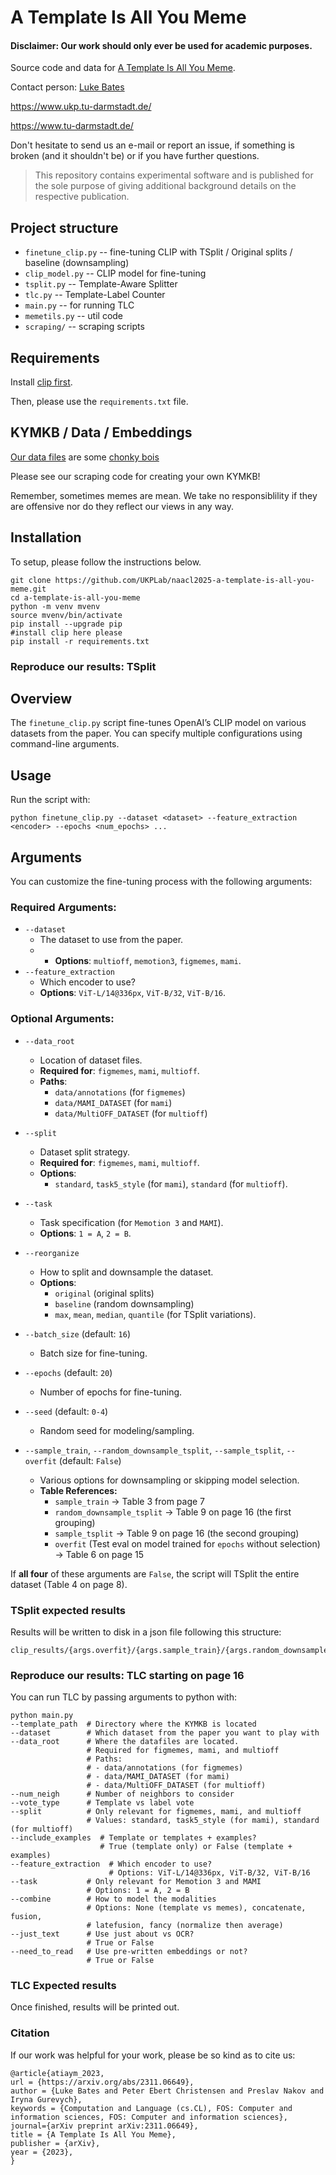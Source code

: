 # A Template Is All You Meme
#### Disclaimer: Our work should only ever be used for academic purposes.
Source code and data for [A Template Is All You Meme](https://arxiv.org/abs/2311.06649).

Contact person: [Luke Bates](luke.bates@tu-darmstadt.de)

https://www.ukp.tu-darmstadt.de/

https://www.tu-darmstadt.de/


Don't hesitate to send us an e-mail or report an issue, if something is broken (and it shouldn't be) or if you have further questions.

> This repository contains experimental software and is published for the sole purpose of giving additional background details on the respective publication.

## Project structure
* `finetune_clip.py` -- fine-tuning CLIP with TSplit / Original splits / baseline (downsampling)
* `clip_model.py` -- CLIP model for fine-tuning
* `tsplit.py` -- Template-Aware Splitter
* `tlc.py` -- Template-Label Counter
* `main.py` -- for running TLC
* `memetils.py` -- util code
* `scraping/` -- scraping scripts

## Requirements
Install [clip first](https://github.com/openai/CLIP).

Then, please use the `requirements.txt` file. 

## KYMKB / Data / Embeddings
[Our data files](https://knowyourmeme.com/memes/chonk-oh-lawd-he-comin) are some [chonky bois](https://knowyourmeme.com/memes/big-chungus)

Please see our scraping code for creating your own KYMKB!

Remember, sometimes memes are mean. We take no responsiblility if they are offensive nor do they reflect our views in any way.

## Installation
To setup, please follow the instructions below.
```
git clone https://github.com/UKPLab/naacl2025-a-template-is-all-you-meme.git
cd a-template-is-all-you-meme
python -m venv mvenv
source mvenv/bin/activate
pip install --upgrade pip
#install clip here please
pip install -r requirements.txt
```
### Reproduce our results: TSplit
## Overview  
The `finetune_clip.py` script fine-tunes OpenAI’s CLIP model on various datasets from the paper. You can specify multiple configurations using command-line arguments.  

## Usage  
Run the script with:  

```
python finetune_clip.py --dataset <dataset> --feature_extraction <encoder> --epochs <num_epochs> ...
```
## Arguments  
You can customize the fine-tuning process with the following arguments:  

### **Required Arguments:**  
- `--dataset`  
  - The dataset to use from the paper.
  -  - **Options**: `multioff`, `memotion3`, `figmemes`, `mami`.  
- `--feature_extraction`  
  - Which encoder to use?  
  - **Options**: `ViT-L/14@336px`, `ViT-B/32`, `ViT-B/16`.  

### **Optional Arguments:**  
- `--data_root`  
  - Location of dataset files.  
  - **Required for**: `figmemes`, `mami`, `multioff`.  
  - **Paths**:  
    - `data/annotations` (for `figmemes`)  
    - `data/MAMI_DATASET` (for `mami`)  
    - `data/MultiOFF_DATASET` (for `multioff`)  

- `--split`  
  - Dataset split strategy.  
  - **Required for**: `figmemes`, `mami`, `multioff`.  
  - **Options**:  
    - `standard`, `task5_style` (for `mami`), `standard` (for `multioff`).  

- `--task`  
  - Task specification (for `Memotion 3` and `MAMI`).  
  - **Options**: `1 = A`, `2 = B`.  

- `--reorganize`  
  - How to split and downsample the dataset.  
  - **Options**:  
    - `original` (original splits)  
    - `baseline` (random downsampling)  
    - `max`, `mean`, `median`, `quantile` (for TSplit variations).  

- `--batch_size` (default: `16`)  
  - Batch size for fine-tuning.  

- `--epochs` (default: `20`)  
  - Number of epochs for fine-tuning.  

- `--seed` (default: `0-4`)  
  - Random seed for modeling/sampling.  

- `--sample_train`, `--random_downsample_tsplit`, `--sample_tsplit`, `--overfit` (default: `False`)  
  - Various options for downsampling or skipping model selection.  
  - **Table References:**  
    - `sample_train` → Table 3 from page 7
    - `random_downsample_tsplit` → Table 9 on page 16 (the first grouping)
    - `sample_tsplit` → Table 9 on page 16 (the second grouping)  
    - `overfit` (Test eval on model trained for `epochs` without selection) → Table 6 on page 15 

If **all four** of these arguments are `False`, the script will TSplit the entire dataset (Table 4 on page 8).  

### TSplit expected results
Results will be written to disk in a json file following this structure:
```
clip_results/{args.overfit}/{args.sample_train}/{args.random_downsample_tsplit}/{args.sample_tsplit}/{args.dataset}/{args.reorganize}/{args.feature}/{args.task}/{args.seed}/
```
### Reproduce our results: TLC starting on page 16

You can run TLC by passing arguments to python with:  
```
python main.py
--template_path  # Directory where the KYMKB is located  
--dataset        # Which dataset from the paper you want to play with  
--data_root      # Where the datafiles are located.  
                 # Required for figmemes, mami, and multioff  
                 # Paths:  
                 # - data/annotations (for figmemes)  
                 # - data/MAMI_DATASET (for mami)  
                 # - data/MultiOFF_DATASET (for multioff)  
--num_neigh      # Number of neighbors to consider  
--vote_type      # Template vs label vote  
--split          # Only relevant for figmemes, mami, and multioff  
                 # Values: standard, task5_style (for mami), standard (for multioff)  
--include_examples  # Template or templates + examples?  
                    # True (template only) or False (template + examples)  
--feature_extraction  # Which encoder to use?  
                      # Options: ViT-L/14@336px, ViT-B/32, ViT-B/16  
--task           # Only relevant for Memotion 3 and MAMI  
                 # Options: 1 = A, 2 = B  
--combine        # How to model the modalities  
                 # Options: None (template vs memes), concatenate, fusion,  
                 # latefusion, fancy (normalize then average)  
--just_text      # Use just about vs OCR?  
                 # True or False  
--need_to_read   # Use pre-written embeddings or not?  
                 # True or False  
```
### TLC Expected results
Once finished, results will be printed out.

### Citation
If our work was helpful for your work, please be so kind as to cite us:
```
@article{atiaym_2023,
url = {https://arxiv.org/abs/2311.06649},
author = {Luke Bates and Peter Ebert Christensen and Preslav Nakov and Iryna Gurevych},
keywords = {Computation and Language (cs.CL), FOS: Computer and information sciences, FOS: Computer and information sciences},
journal={arXiv preprint arXiv:2311.06649},
title = {A Template Is All You Meme},
publisher = {arXiv},
year = {2023},
}
```
